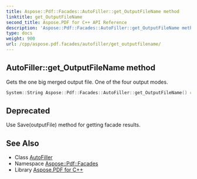 ```yaml
---
title: Aspose::Pdf::Facades::AutoFiller::get_OutputFileName method
linktitle: get_OutputFileName
second_title: Aspose.PDF for C++ API Reference
description: 'Aspose::Pdf::Facades::AutoFiller::get_OutputFileName method. Gets the one big merged output file. One of the four output modes in C++.'
type: docs
weight: 900
url: /cpp/aspose.pdf.facades/autofiller/get_outputfilename/
---
```

## AutoFiller::get_OutputFileName method


Gets the one big merged output file. One of the four output modes.

```cpp
System::String Aspose::Pdf::Facades::AutoFiller::get_OutputFileName() const
```


## Deprecated
Use Save(outputFile) method for getting facade results. 

## See Also

* Class [AutoFiller](../)
* Namespace [Aspose::Pdf::Facades](../../)
* Library [Aspose.PDF for C++](../../../)
